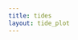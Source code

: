 ```yaml
---
title: tides
layout: tide_plot
---
```



<script type="text/javascript">
    const STATE = "NC";
  </script>